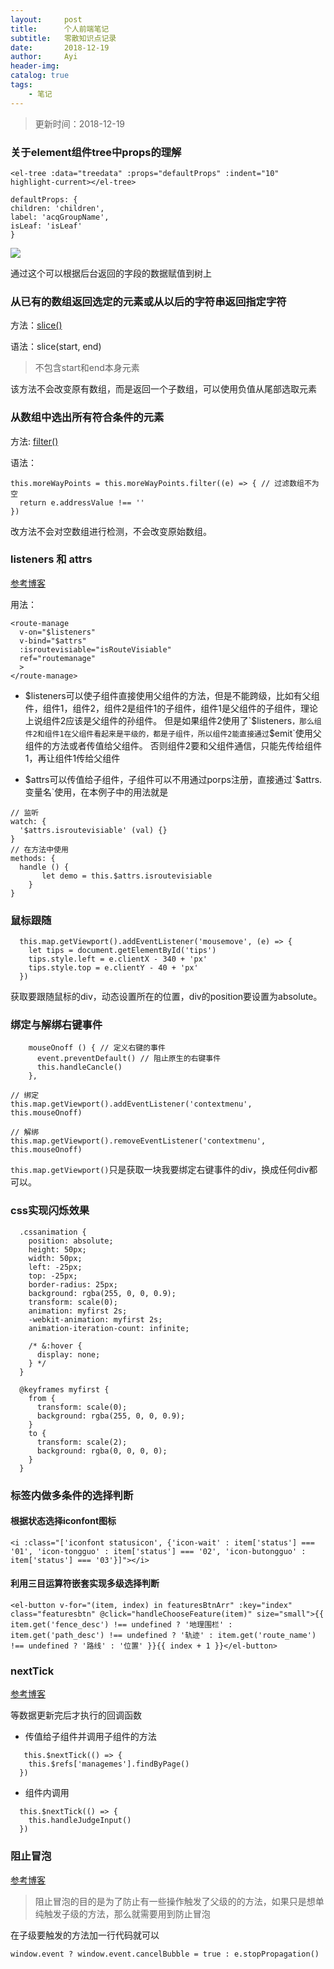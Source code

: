 ```yaml
---
layout:     post
title:      个人前端笔记
subtitle:   零散知识点记录
date:       2018-12-19
author:     Ayi
header-img: 
catalog: true
tags:
    - 笔记
---
```


>更新时间：2018-12-19

### 关于element组件tree中props的理解

```
<el-tree :data="treedata" :props="defaultProps" :indent="10" highlight-current></el-tree>
```

```
defaultProps: {
children: 'children',
label: 'acqGroupName',
isLeaf: 'isLeaf'
}
```

![](https://i.imgur.com/MSZsLlx.png)

通过这个可以根据后台返回的字段的数据赋值到树上

### 从已有的数组返回选定的元素或从以后的字符串返回指定字符

方法：[slice()](http://www.w3school.com.cn/js/jsref_slice_array.asp)

语法：slice(start, end)

>不包含start和end本身元素

该方法不会改变原有数组，而是返回一个子数组，可以使用负值从尾部选取元素

### 从数组中选出所有符合条件的元素

方法: [filter()](http://www.runoob.com/jsref/jsref-filter.html)

语法：

```
this.moreWayPoints = this.moreWayPoints.filter((e) => { // 过滤数组不为空
  return e.addressValue !== ''
})
```

改方法不会对空数组进行检测，不会改变原始数组。

### listeners 和 attrs

[参考博客](https://juejin.im/post/5ae4288a5188256712784787)

用法：
```
<route-manage
  v-on="$listeners"
  v-bind="$attrs"
  :isroutevisiable="isRouteVisiable"
  ref="routemanage"
  >
</route-manage>
```
- $listeners可以使子组件直接使用父组件的方法，但是不能跨级，比如有父组件，组件1，组件2，组件2是组件1的子组件，组件1是父组件的子组件，理论上说组件2应该是父组件的孙组件。
但是如果组件2使用了`$listeners`，那么组件2和组件1在父组件看起来是平级的，都是子组件，所以组件2能直接通过`$emit`使用父组件的方法或者传值给父组件。
否则组件2要和父组件通信，只能先传给组件1，再让组件1传给父组件

- $attrs可以传值给子组件，子组件可以不用通过porps注册，直接通过`$attrs.变量名`使用，在本例子中的用法就是
```
// 监听
watch: {
  '$attrs.isroutevisiable' (val) {}
}
// 在方法中使用
methods: {
  handle () {
       let demo = this.$attrs.isroutevisiable
    }
}
```

### 鼠标跟随

```
  this.map.getViewport().addEventListener('mousemove', (e) => {
    let tips = document.getElementById('tips')
    tips.style.left = e.clientX - 340 + 'px'
    tips.style.top = e.clientY - 40 + 'px'
  })
```

获取要跟随鼠标的div，动态设置所在的位置，div的position要设置为absolute。

### 绑定与解绑右键事件

```
    mouseOnoff () { // 定义右键的事件
      event.preventDefault() // 阻止原生的右键事件
      this.handleCancle()
    },
```
```
// 绑定
this.map.getViewport().addEventListener('contextmenu', this.mouseOnoff)

// 解绑
this.map.getViewport().removeEventListener('contextmenu', this.mouseOnoff)
```

`this.map.getViewport()`只是获取一块我要绑定右键事件的div，换成任何div都可以。

### css实现闪烁效果

```
  .cssanimation {
    position: absolute;
    height: 50px;
    width: 50px;
    left: -25px;
    top: -25px;
    border-radius: 25px;
    background: rgba(255, 0, 0, 0.9);
    transform: scale(0);
    animation: myfirst 2s;
    -webkit-animation: myfirst 2s;
    animation-iteration-count: infinite;

    /* &:hover {
      display: none;
    } */
  }

  @keyframes myfirst {
    from {
      transform: scale(0);
      background: rgba(255, 0, 0, 0.9);
    }
    to {
      transform: scale(2);
      background: rgba(0, 0, 0, 0);
    }
  }
```

### 标签内做多条件的选择判断

#### 根据状态选择iconfont图标

```
<i :class="['iconfont statusicon', {'icon-wait' : item['status'] === '01', 'icon-tongguo' : item['status'] === '02', 'icon-butongguo' : item['status'] === '03'}]"></i>
```

#### 利用三目运算符嵌套实现多级选择判断

```
<el-button v-for="(item, index) in featuresBtnArr" :key="index" class="featuresbtn" @click="handleChooseFeature(item)" size="small">{{ item.get('fence_desc') !== undefined ? '地理围栏' : item.get('path_desc') !== undefined ? '轨迹' : item.get('route_name') !== undefined ? '路线' : '位置' }}{{ index + 1 }}</el-button>
```

### nextTick

[参考博客](https://juejin.im/post/5a6fdb846fb9a01cc0268618)

等数据更新完后才执行的回调函数

- 传值给子组件并调用子组件的方法
```
   this.$nextTick(() => {
    this.$refs['managemes'].findByPage()
  })
```

- 组件内调用
```
  this.$nextTick(() => {
    this.handleJudgeInput()
  })
```

### 阻止冒泡

[参考博客](http://caibaojian.com/javascript-stoppropagation-preventdefault.html)

>阻止冒泡的目的是为了防止有一些操作触发了父级的的方法，如果只是想单纯触发子级的方法，那么就需要用到防止冒泡

在子级要触发的方法加一行代码就可以

```
window.event ? window.event.cancelBubble = true : e.stopPropagation()
```